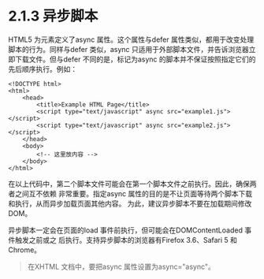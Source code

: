 # 2.1.3 异步脚本

HTML5 为元素定义了async 属性。这个属性与defer 属性类似，都用于改变处理脚本的行为。同样与defer 类似，async 只适用于外部脚本文件，并告诉浏览器立即下载文件。但与defer 不同的是，标记为async 的脚本并不保证按照指定它们的先后顺序执行。例如：

```text
<!DOCTYPE html>
<html>
    <head>
        <title>Example HTML Page</title>
        <script type="text/javascript" async src="example1.js"></script>
        <script type="text/javascript" async src="example2.js"></script>
    </head>
    <body>
        <!-- 这里放内容 -->
    </body>
</html>
```

在以上代码中，第二个脚本文件可能会在第一个脚本文件之前执行。因此，确保两者之间互不依赖 非常重要。指定async 属性的目的是不让页面等待两个脚本下载和执行，从而异步加载页面其他内容。 为此，建议异步脚本不要在加载期间修改DOM。 

异步脚本一定会在页面的load 事件前执行，但可能会在DOMContentLoaded 事件触发之前或之 后执行。支持异步脚本的浏览器有Firefox 3.6、Safari 5 和Chrome。

> 在XHTML 文档中，要把async 属性设置为async="async"。

